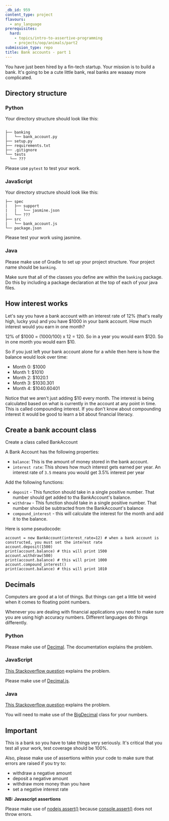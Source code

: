 ```yaml
---
_db_id: 959
content_type: project
flavours:
  - any_language
prerequisites:
  hard:
    - topics/intro-to-assertive-programming
    - projects/oop/animals/part2
submission_type: repo
title: Bank accounts - part 1
---
```


You have just been hired by a fin-tech startup. Your mission is to build a bank. It's going to be a cute little bank, real banks are waaaay more complicated.

## Directory structure

### Python

Your directory structure should look like this:

```

├── banking
│   └── bank_account.py
├── setup.py
├── requirements.txt
├── .gitignore
└── tests
  └── ???

```

Please use `pytest` to test your work.

### JavaScript

Your directory structure should look like this:

```
├── spec
|   ├── support
|   |   └── jasmine.json
|   └── ???
├── src
|   └── bank_account.js
└── package.json
```

Please test your work using jasmine.

### Java

Please make use of Gradle to set up your project structure.
Your project name should be `banking`.

Make sure that all of the classes you define are within the `banking` package. Do this by including a package declaration at the top of each of your java files.

## How interest works

Let's say you have a bank account with an interest rate of 12% (that's really high, lucky you) and you have $1000 in your bank account. How much interest would you earn in one month?

12% of $1000 = (1000/100) x 12 = 120. So in a year you would earn $120. So in one month you would earn $10.

So if you just left your bank account alone for a while then here is how the balance would look over time:

- Month 0: $1000
- Month 1: $1010
- Month 2: $1020.1
- Month 3: $1030.301
- Month 4: $1040.60401

Notice that we aren't just adding $10 every month. The interest is being calculated based on what is currently in the account at any point in time. This is called compounding interest. If you don't know about compounding interest it would be good to learn a bit about financial literacy.

## Create a bank account class

Create a class called BankAccount

A Bank Account has the following properties:

- `balance`: This is the amount of money stored in the bank account.
- `interest rate`: This shows how much interest gets earned per year. An interest rate of `3.5` means you would get 3.5% interest per year

Add the following functions:

- `deposit` - This function should take in a single positive number. That number should get added to tha BankAccount's balance.
- `withdraw` - This function should take in a single positive number. That number should be subtracted from the BankAccount's balance
- `compound_interest` - this will calculate the interest for the month and add it to the balance.

Here is some pseudocode:

```
account = new BankAccount(interest_rate=12) # when a bank account is constructed, you must set the interest rate
account.deposit(1500)
print(account.balance) # this will print 1500
account.withdraw(500)
print(account.balance) # this will print 1000
account.compound_interest()
print(account.balance) # this will print 1010
```

## Decimals

Computers are good at a lot of things. But things can get a little bit weird when it comes to floating point numbers.

Whenever you are dealing with financial applications you need to make sure you are using high accuracy numbers. Different languages do things differently.

### Python

Please make use of [Decimal](https://docs.python.org/3/library/decimal.html). The documentation explains the problem.

### JavaScript

[This Stackoverflow question](https://stackoverflow.com/questions/11695618/dealing-with-float-precision-in-javascript) explains the problem.

Please make use of [Decimal.js](https://github.com/MikeMcl/decimal.js/).

### Java

[This Stackoverflow question](https://stackoverflow.com/questions/322749/retain-precision-with-double-in-java) explains the problem.

You will need to make use of the [BigDecimal](https://docs.oracle.com/javase/8/docs/api/java/math/BigDecimal.html) class for your numbers.

## Important

This is a bank so you have to take things very seriously. It's critical that you test all your work, test coverage should be 100%.

Also, please make use of assertions within your code to make sure that errors are raised if you try to:

- withdraw a negative amount
- deposit a negative amount
- withdraw more money than you have
- set a negative interest rate

**NB: Javascript assertions**

Please make use of [nodejs assert()](https://www.w3schools.com/nodejs/met_assert.asp) because [console.assert()](<https://developer.mozilla.org/en-US/docs/Web/API/console/assert#:~:text=The%20console.assert()%20method%20writes%20an%20error%20message%20to%20the%20console%20if%20the%20assertion%20is%20false.%20If%20the%20assertion%20is%20true%2C%20nothing%20happens.>) does not throw errors.
